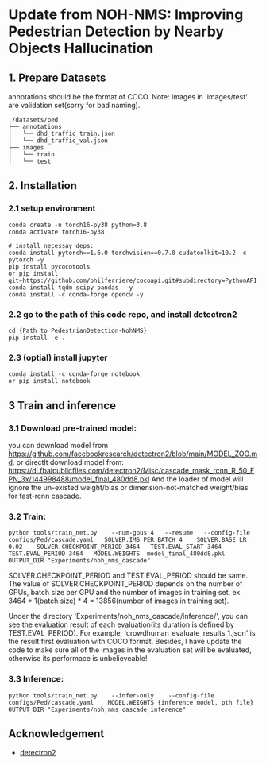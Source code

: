 # Update from NOH-NMS: Improving Pedestrian Detection by Nearby Objects Hallucination

## 1. Prepare Datasets
annotations should be the format of COCO.
Note: Images in 'images/test' are validation set(sorry for bad naming).
```
./datasets/ped
├── annotations
│   └── dhd_traffic_train.json
│   └── dhd_traffic_val.json
├── images
│   └── train
│   └── test
```

## 2. Installation
### 2.1 setup environment
```
conda create -n torch16-py38 python=3.8
conda activate torch16-py38

# install necessay deps:
conda install pytorch==1.6.0 torchvision==0.7.0 cudatoolkit=10.2 -c pytorch -y
pip install pycocotools 
or pip install git+https://github.com/philferriere/cocoapi.git#subdirectory=PythonAPI
conda install tqdm scipy pandas  -y
conda install -c conda-forge opencv -y
```
### 2.2 go to the path of this code repo, and install detectron2
```
cd {Path to PedestrianDetection-NohNMS}
pip install -e . 
```
### 2.3 (optial) install jupyter
```
conda install -c conda-forge notebook
or pip install notebook
```

## 3 Train and inference
### 3.1 Download pre-trained model:
you can download model from https://github.com/facebookresearch/detectron2/blob/main/MODEL_ZOO.md. or directlt download model from: https://dl.fbaipublicfiles.com/detectron2/Misc/cascade_mask_rcnn_R_50_FPN_3x/144998488/model_final_480dd8.pkl
And the loader of model will ignore the un-existed weight/bias or dimension-not-matched weight/bias for fast-rcnn cascade.

### 3.2 Train:

```
python tools/train_net.py    --num-gpus 4   --resume   --config-file configs/Ped/cascade.yaml   SOLVER.IMS_PER_BATCH 4    SOLVER.BASE_LR 0.02    SOLVER.CHECKPOINT_PERIOD 3464   TEST.EVAL_START 3464   TEST.EVAL_PERIOD 3464   MODEL.WEIGHTS  model_final_480dd8.pkl  OUTPUT_DIR "Experiments/noh_nms_cascade"
```
SOLVER.CHECKPOINT_PERIOD and TEST.EVAL_PERIOD should be same. The value of SOLVER.CHECKPOINT_PERIOD depends on the number of GPUs, batch size per GPU and the number of images in training set, ex. 3464 * 1(batch size) * 4 = 13856(number of images in training set).

Under the directory 'Experiments/noh_nms_cascade/inference/', you can see the evaluation result of each evaluation(its duration is defined by TEST.EVAL_PERIOD).
For example, 'crowdhuman_evaluate_results_1.json' is the result first evaluation with COCO format. Besides, I have update the code to make sure all of the images in the evaluation set will be evaluated, otherwise its performace is unbelieveable!

### 3.3 Inference:
```
python tools/train_net.py    --infer-only    --config-file configs/Ped/cascade.yaml    MODEL.WEIGHTS {inference model, pth file}    OUTPUT_DIR "Experiments/noh_nms_cascade_inference"
```

## Acknowledgement
* [detectron2](https://github.com/facebookresearch/detectron2)

